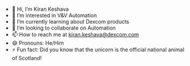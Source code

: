 - 👋 Hi, I’m Kiran Keshava
- 👀 I’m interested in V&V Automation
- 🌱 I’m currently learning about Dexcom products
- 💞️ I’m looking to collaborate on Automation
- 📫 How to reach me at kiran.keshava@dexcom.com
- 😄 Pronouns: He/Him
- ⚡ Fun fact: Did you know that the unicorn is the official national animal of Scotland!

<!---
kk0323/kk0323 is a ✨ special ✨ repository because its `README.md` (this file) appears on your GitHub profile.
You can click the Preview link to take a look at your changes.
--->
